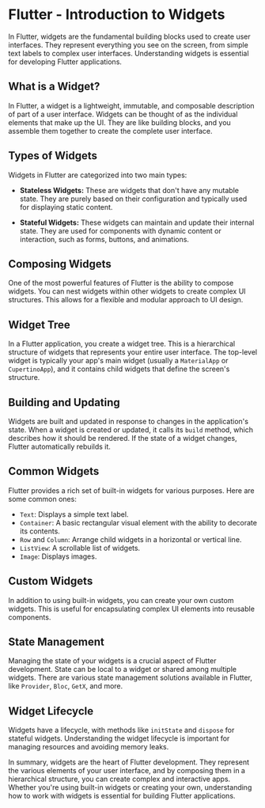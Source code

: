 # Flutter - Introduction to Widgets

In Flutter, widgets are the fundamental building blocks used to create user interfaces. They represent everything you see on the screen, from simple text labels to complex user interfaces. Understanding widgets is essential for developing Flutter applications.

## What is a Widget?

In Flutter, a widget is a lightweight, immutable, and composable description of part of a user interface. Widgets can be thought of as the individual elements that make up the UI. They are like building blocks, and you assemble them together to create the complete user interface.

## Types of Widgets

Widgets in Flutter are categorized into two main types:

- **Stateless Widgets:** These are widgets that don't have any mutable state. They are purely based on their configuration and typically used for displaying static content.

- **Stateful Widgets:** These widgets can maintain and update their internal state. They are used for components with dynamic content or interaction, such as forms, buttons, and animations.

## Composing Widgets

One of the most powerful features of Flutter is the ability to compose widgets. You can nest widgets within other widgets to create complex UI structures. This allows for a flexible and modular approach to UI design.

## Widget Tree

In a Flutter application, you create a widget tree. This is a hierarchical structure of widgets that represents your entire user interface. The top-level widget is typically your app's main widget (usually a `MaterialApp` or `CupertinoApp`), and it contains child widgets that define the screen's structure.

## Building and Updating

Widgets are built and updated in response to changes in the application's state. When a widget is created or updated, it calls its `build` method, which describes how it should be rendered. If the state of a widget changes, Flutter automatically rebuilds it.

## Common Widgets

Flutter provides a rich set of built-in widgets for various purposes. Here are some common ones:

- `Text`: Displays a simple text label.
- `Container`: A basic rectangular visual element with the ability to decorate its contents.
- `Row` and `Column`: Arrange child widgets in a horizontal or vertical line.
- `ListView`: A scrollable list of widgets.
- `Image`: Displays images.

## Custom Widgets

In addition to using built-in widgets, you can create your own custom widgets. This is useful for encapsulating complex UI elements into reusable components.

## State Management

Managing the state of your widgets is a crucial aspect of Flutter development. State can be local to a widget or shared among multiple widgets. There are various state management solutions available in Flutter, like `Provider`, `Bloc`, `GetX`, and more.

## Widget Lifecycle

Widgets have a lifecycle, with methods like `initState` and `dispose` for stateful widgets. Understanding the widget lifecycle is important for managing resources and avoiding memory leaks.

In summary, widgets are the heart of Flutter development. They represent the various elements of your user interface, and by composing them in a hierarchical structure, you can create complex and interactive apps. Whether you're using built-in widgets or creating your own, understanding how to work with widgets is essential for building Flutter applications.
